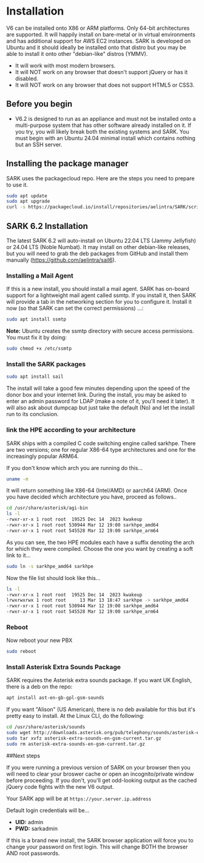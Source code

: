# Installation

V6 can be installed onto X86 or ARM platforms. Only 64-bit architectures are supported. It will happily install on bare-metal or in virtual environments and has additional support for AWS EC2 instances. SARK is developed on Ubuntu and it should ideally be installed onto that distro but you may be able to install it onto other "debian-like" distros (YMMV).

- It will work with most modern browsers.
- It will NOT work on any browser that doesn't support jQuery or has it disabled.
- It will NOT work on any browser that does not support HTML5 or CSS3.

## Before you begin

- V6.2 is designed to run as an appliance and must not be installed onto a multi-purpose system that has other software already installed on it. If you try, you will likely break both the existing systems and SARK. You must begin with an Ubuntu 24.04 minimal install which contains nothing but an SSH server.

## Installing the package manager

SARK uses the packagecloud repo.   Here are the steps you need to prepare to use it.

```sh
sudo apt update
sudo apt upgrade
curl -s https://packagecloud.io/install/repositories/aelintra/SARK/script.deb.sh | sudo bash
```


## SARK 6.2 Installation

The latest SARK 6.2 will auto-install on Ubuntu 22.04 LTS (Jammy Jellyfish) or 24.04 LTS (Noble Numbat). It may install on other debian-like releases, but you will need to grab the deb packages from GitHub and install them manually (https://github.com/aelintra/sail6).


### Installing a Mail Agent

If this is a new install, you should install a mail agent. SARK has on-board support for a lightweight mail agent called ssmtp. If you install it, then SARK will provide a tab in the networking section for you to configure it. Install it now (so that SARK can set the correct permissions) ...:

```sh
sudo apt install ssmtp
```

**Note:** Ubuntu creates the ssmtp directory with secure access permissions. You must fix it by doing:

```sh
sudo chmod +x /etc/ssmtp
```

### Install the SARK packages

```sh
sudo apt install sail
```

The install will take a good few minutes depending upon the speed of the donor box and your internet link. During the install, you may be asked to enter an admin password for LDAP (make a note of it, you'll need it later). It will also ask about dumpcap but just take the default (No) and let the install run to its conclusion.

### link the HPE according to your architecture
SARK ships with a compiled C code switching engine called sarkhpe.  There are two versions; one for regular X86-64 type architectures and one for the increasingly popular ARM64.

If you don't know which arch you are running do this...

````sh
uname -m
````

It will return something like X86-64 (Intel/AMD) or aarch64 (ARM).  Once you have decided which architecture you have, proceed as follows..

```sh
cd /usr/share/asterisk/agi-bin
ls -l
-rwxr-xr-x 1 root root  19525 Dec 14  2023 kwakeup
-rwxr-xr-x 1 root root 530944 Mar 12 19:00 sarkhpe_amd64
-rwxr-xr-x 1 root root 545528 Mar 12 19:00 sarkhpe_arm64
```

As you can see, the two HPE modules each have a suffix denoting the arch for which they were compiled.
Choose the one you want by creating a soft link to it...

```sh
sudo ln -s sarkhpe_amd64 sarkhpe
```

Now the file list should look like this...

```sh
ls -l 
-rwxr-xr-x 1 root root  19525 Dec 14  2023 kwakeup
lrwxrwxrwx 1 root root     13 Mar 13 18:47 sarkhpe -> sarkhpe_amd64
-rwxr-xr-x 1 root root 530944 Mar 12 19:00 sarkhpe_amd64
-rwxr-xr-x 1 root root 545528 Mar 12 19:00 sarkhpe_arm64
```

### Reboot

Now reboot your new PBX
```sh
sudo reboot
```

### Install Asterisk Extra Sounds Package

SARK requires the Asterisk extra sounds package. If you want UK English, there is a deb on the repo:

```sh
apt install ast-en-gb-gpl-gsm-sounds
```

If you want "Alison" (US American), there is no deb available for this but it's pretty easy to install. At the Linux CLI, do the following:

```sh
cd /usr/share/asterisk/sounds
sudo wget http://downloads.asterisk.org/pub/telephony/sounds/asterisk-extra-sounds-en-gsm-current.tar.gz
sudo tar xvfz asterisk-extra-sounds-en-gsm-current.tar.gz
sudo rm asterisk-extra-sounds-en-gsm-current.tar.gz
```

##Next steps

If you were running a previous version of SARK on your browser then you will need to clear your broswer cache or open an incognito/private window before proceeding. If you don't, you'll get odd-looking output as the cached jQuery code fights with the new V6 output.

Your SARK app will be at `https://your.server.ip.address`

Default login credentials will be...

- **UID:** admin
- **PWD:** sarkadmin

If this is a brand new install, the SARK browser application will force you to change your password on first login. This will change BOTH the browser AND root passwords.
